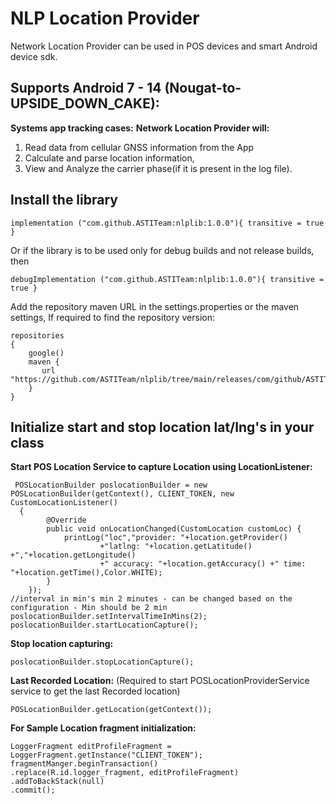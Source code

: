 
# NLP Location Provider
Network Location Provider can be used in POS devices and smart Android device sdk.

## Supports Android 7 - 14 (Nougat-to-UPSIDE_DOWN_CAKE):
**Systems app tracking cases:**
**Network Location Provider will:**
1. Read data from cellular GNSS information from the App
2. Calculate and parse location information,
3. View and Analyze the carrier phase(if it is present in the log file).

## Install the library
    implementation ("com.github.ASTITeam:nlplib:1.0.0"){ transitive = true }

Or if the library is to be used only for debug builds and not release builds, then

    debugImplementation ("com.github.ASTITeam:nlplib:1.0.0"){ transitive = true }

Add the repository maven URL in the settings.properties or the maven settings, If required to find the repository version:

    repositories 
    {
        google()
        maven {
           url "https://github.com/ASTITeam/nlplib/tree/main/releases/com/github/ASTITeam/nlplib"
        }
    }

## Initialize start and stop location lat/lng's in your class

**Start POS Location Service to capture Location using LocationListener:**

     POSLocationBuilder poslocationBuilder = new POSLocationBuilder(getContext(), CLIENT_TOKEN, new CustomLocationListener() 
      {
            @Override
            public void onLocationChanged(CustomLocation customLoc) {
                printLog("loc","provider: "+location.getProvider()
                        +"latlng: "+location.getLatitude() +","+location.getLongitude()
                        +" accuracy: "+location.getAccuracy() +" time: "+location.getTime(),Color.WHITE);
            }
        });
    //interval in min's min 2 minutes - can be changed based on the configuration - Min should be 2 min
    poslocationBuilder.setIntervalTimeInMins(2);
    poslocationBuilder.startLocationCapture();

**Stop location capturing:**

    poslocationBuilder.stopLocationCapture();

**Last Recorded Location:** (Required to start POSLocationProviderService service to get the last Recorded location)

    POSLocationBuilder.getLocation(getContext());

**For Sample Location fragment initialization:**
    
    LoggerFragment editProfileFragment = LoggerFragment.getInstance("CLIENT_TOKEN");
    fragmentManger.beginTransaction()
    .replace(R.id.logger_fragment, editProfileFragment)
    .addToBackStack(null)
    .commit();
